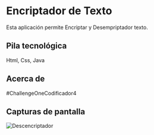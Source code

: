 # Encriptador de Texto

Esta aplicación permite Encriptar y Desempriptador texto.


## Pila tecnológica

Html, Css, Java

## Acerca de

#ChallengeOneCodificador4

## Capturas de pantalla

![Descencriptador](https://user-images.githubusercontent.com/74631878/232250613-f31a2618-1cb7-4ede-8d87-8a171cc65625.png)
